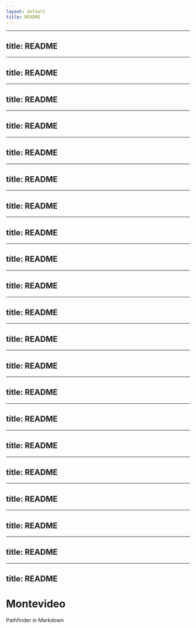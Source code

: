 ```yaml
---
layout: default
title: README
---
```

---
title: README
---
---
title: README
---
---
title: README
---
---
title: README
---
---
title: README
---
---
title: README
---
---
title: README
---
---
title: README
---
---
title: README
---
---
title: README
---
---
title: README
---
---
title: README
---
---
title: README
---
---
title: README
---
---
title: README
---
---
title: README
---
---
title: README
---
---
title: README
---
---
title: README
---
---
title: README
---
---
title: README
---
Montevideo
==========

Pathfinder in Markdown
